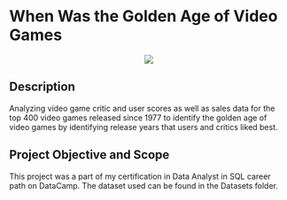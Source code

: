 # When Was the Golden Age of Video Games
<p align="center">
  <img src="[https://go.forrester.com/wp-content/uploads/2019/12/ICBC-300x188.jpeg](https://unsplash.com/photos/a-yellow-computer-on-a-table-F6J2YEy6U8A)">
</p>

## Description
Analyzing video game critic and user scores as well as sales data for the top 400 video games released since 1977 to identify the golden age of video games by identifying release years that users and critics liked best.

## Project Objective and Scope
This project was a part of my certification in Data Analyst in SQL career path on DataCamp. The dataset used can be found in the Datasets folder.
